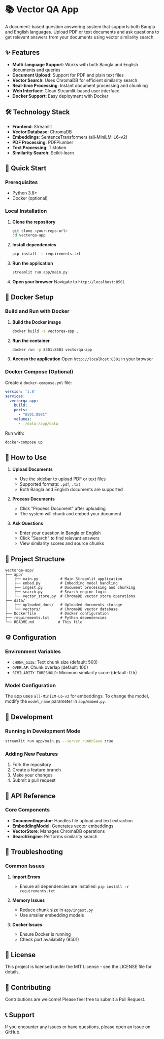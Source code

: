 # 📚 Vector QA App

A document-based question answering system that supports both Bangla and English languages. Upload PDF or text documents and ask questions to get relevant answers from your documents using vector similarity search.

## ✨ Features

- **Multi-language Support**: Works with both Bangla and English documents and queries
- **Document Upload**: Support for PDF and plain text files
- **Vector Search**: Uses ChromaDB for efficient similarity search
- **Real-time Processing**: Instant document processing and chunking
- **Web Interface**: Clean Streamlit-based user interface
- **Docker Support**: Easy deployment with Docker

## 🛠️ Technology Stack

- **Frontend**: Streamlit
- **Vector Database**: ChromaDB
- **Embeddings**: SentenceTransformers (all-MiniLM-L6-v2)
- **PDF Processing**: PDFPlumber
- **Text Processing**: Tiktoken
- **Similarity Search**: Scikit-learn

## 🚀 Quick Start

### Prerequisites

- Python 3.8+
- Docker (optional)

### Local Installation

1. **Clone the repository**
   ```bash
   git clone <your-repo-url>
   cd vectorqa-app
   ```

2. **Install dependencies**
   ```bash
   pip install -r requirements.txt
   ```

3. **Run the application**
   ```bash
   streamlit run app/main.py
   ```

4. **Open your browser**
   Navigate to `http://localhost:8501`

## 🐳 Docker Setup

### Build and Run with Docker

1. **Build the Docker image**
   ```bash
   docker build -t vectorqa-app .
   ```

2. **Run the container**
   ```bash
   docker run -p 8501:8501 vectorqa-app
   ```

3. **Access the application**
   Open `http://localhost:8501` in your browser

### Docker Compose (Optional)

Create a `docker-compose.yml` file:
```yaml
version: '3.8'
services:
  vectorqa-app:
    build: .
    ports:
      - "8501:8501"
    volumes:
      - ./data:/app/data
```

Run with:
```bash
docker-compose up
```

## 📖 How to Use

1. **Upload Documents**
   - Use the sidebar to upload PDF or text files
   - Supported formats: `.pdf`, `.txt`
   - Both Bangla and English documents are supported

2. **Process Documents**
   - Click "Process Document" after uploading
   - The system will chunk and embed your document

3. **Ask Questions**
   - Enter your question in Bangla or English
   - Click "Search" to find relevant answers
   - View similarity scores and source chunks

## 📁 Project Structure

```
vectorqa-app/
├── app/
│   ├── main.py          # Main Streamlit application
│   ├── embed.py         # Embedding model handling
│   ├── ingest.py        # Document processing and chunking
│   ├── search.py        # Search engine logic
│   └── vector_store.py  # ChromaDB vector store operations
├── data/
│   ├── uploaded_docs/   # Uploaded documents storage
│   └── vectors/         # ChromaDB vector database
├── Dockerfile           # Docker configuration
├── requirements.txt     # Python dependencies
└── README.md           # This file
```

## ⚙️ Configuration

### Environment Variables

- `CHUNK_SIZE`: Text chunk size (default: 500)
- `OVERLAP`: Chunk overlap (default: 100)
- `SIMILARITY_THRESHOLD`: Minimum similarity score (default: 0.5)

### Model Configuration

The app uses `all-MiniLM-L6-v2` for embeddings. To change the model, modify the `model_name` parameter in `app/embed.py`.

## 🔧 Development

### Running in Development Mode

```bash
streamlit run app/main.py --server.runOnSave true
```

### Adding New Features

1. Fork the repository
2. Create a feature branch
3. Make your changes
4. Submit a pull request

## 📝 API Reference

### Core Components

- **DocumentIngestor**: Handles file upload and text extraction
- **EmbeddingModel**: Generates vector embeddings
- **VectorStore**: Manages ChromaDB operations
- **SearchEngine**: Performs similarity search

## 🐛 Troubleshooting

### Common Issues

1. **Import Errors**
   - Ensure all dependencies are installed: `pip install -r requirements.txt`

2. **Memory Issues**
   - Reduce chunk size in `app/ingest.py`
   - Use smaller embedding models

3. **Docker Issues**
   - Ensure Docker is running
   - Check port availability (8501)

## 📄 License

This project is licensed under the MIT License - see the LICENSE file for details.

## 🤝 Contributing

Contributions are welcome! Please feel free to submit a Pull Request.

## 📞 Support

If you encounter any issues or have questions, please open an issue on GitHub.